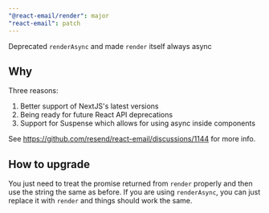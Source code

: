 ```yaml
---
"@react-email/render": major
"react-email": patch
---
```


Deprecated `renderAsync` and made `render` itself always async

## Why

Three reasons:

1. Better support of NextJS's latest versions
2. Being ready for future React API deprecations
3. Support for Suspense which allows for using async inside components

See https://github.com/resend/react-email/discussions/1144 for more info.

## How to upgrade

You just need to treat the promise returned from `render` properly
and then use the string the same as before. If you are using `renderAsync`,
you can just replace it with `render` and things should work the same.
